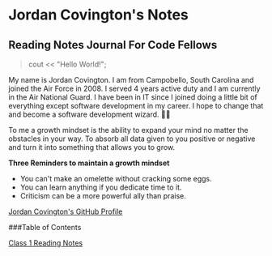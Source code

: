 # Jordan Covington's Notes
## Reading Notes Journal For Code Fellows


>cout << "Hello World!";


My name is Jordan Covington. I am from Campobello, South Carolina and joined the Air Force in 2008.  I served 4 years active duty and I am currently in the Air National Guard. I have been in IT since I joined doing a little bit of everything except software development in my career. I hope to change that and become a software development wizard. 🧙‍♂️

To me a growth mindset is the ability to expand your mind no matter the obstacles in your way. To absorb all data given to you positive or negative and turn it into something that allows you to grow.

**Three Reminders to maintain a growth mindset**

- You can't make an omelette without cracking some eggs. 
- You can learn anything if you dedicate time to it.
- Criticism can be a more powerful ally than praise.

[Jordan Covington's GitHub Profile](https://github.com/JMCov)

###Table of Contents

[Class 1 Reading Notes](https://jmcov.github.io/reading-notes/class1)
